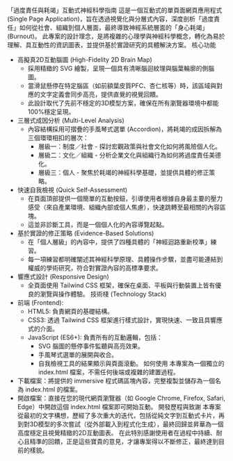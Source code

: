 「過度責任與耗竭」互動式神經科學指南
這是一個互動式的單頁面網頁應用程式 (Single Page Application)，旨在透過視覺化與分層式內容，深度剖析「過度責任」如何從社會、組織到個人層面，最終導致神經系統層面的「身心耗竭」(Burnout)。
此專案的設計理念，是將複雜的心理學與神經科學概念，轉化為易於理解、具互動性的資訊圖表，並提供基於實證研究的具體解決方案。
核心功能
 * 高擬真2D互動腦圖 (High-Fidelity 2D Brain Map)
   * 採用精緻的 SVG 繪製，呈現一個具有清晰腦迴紋理與腦葉輪廓的側腦圖。
   * 當滑鼠懸停在特定腦區（如前額葉皮質PFC、杏仁核等）時，該區域與對應的文字定義會同步高亮，提供直覺的視覺回饋。
   * 此設計取代了先前不穩定的3D模型方案，確保在所有瀏覽器環境中都能100%穩定呈現。
 * 三層式成因分析 (Multi-Level Analysis)
   * 內容結構採用可摺疊的手風琴式選單 (Accordion)，將耗竭的成因拆解為三個環環相扣的層次：
     * 層級一：制度／社會 - 探討宏觀政策與社會文化如何將風險個人化。
     * 層級二：文化／組織 - 分析企業文化與組織行為如何將過度責任美德化。
     * 層級三：個人 - 聚焦於耗竭的神經科學基礎，並提供具體的修正策略。
 * 快速自我檢視 (Quick Self-Assessment)
   * 在頁面頂部提供一個簡單的互動按鈕，引導使用者根據自身最主要的壓力感受（來自產業環境、組織內部或個人焦慮），快速跳轉至最相關的內容區塊。
   * 這並非診斷工具，而是一個個人化的內容導覽起點。
 * 基於實證的修正策略 (Evidence-Based Solutions)
   * 在「個人層級」的內容中，提供了四種具體的「神經迴路重新校準」練習。
   * 每一項練習都明確闡述其神經科學原理、具體操作步驟，並盡可能連結到權威的學術研究，符合對實證內容的高標準要求。
 * 響應式設計 (Responsive Design)
   * 全頁面使用 Tailwind CSS 框架，確保在桌面、平板與行動裝置上皆有優良的瀏覽與操作體驗。
技術棧 (Technology Stack)
 * 前端 (Frontend):
   * HTML5: 負責網頁的基礎結構。
   * CSS3: 透過 Tailwind CSS 框架進行樣式設計，實現快速、一致且具響應式的介面。
   * JavaScript (ES6+): 負責所有的互動邏輯，包括：
     * SVG 腦圖的懸停事件監聽與高亮效果。
     * 手風琴式選單的展開與收合。
     * 自我檢視工具的結果顯示與頁面滾動。
如何使用
本專案為一個獨立的 index.html 檔案，不需任何後端或複雜的建置過程。
 * 下載檔案：將提供的 immersive 程式碼區塊內容，完整複製並儲存為一個名為 index.html 的檔案。
 * 開啟檔案：直接在您的現代網頁瀏覽器（如 Google Chrome, Firefox, Safari, Edge）中開啟這個 index.html 檔案即可開始互動。
開發歷程與致謝
本專案從最初的文字構想，歷經了多次重大的迭代，包括從純文字到互動式卡片，再到對3D模型的多次嘗試（從外部載入到程式化生成），最終回歸並昇華為一個高度穩定且視覺精緻的2D互動圖表。
在此特別感謝使用者在過程中持續、耐心且精準的回饋，正是這些寶貴的意見，才讓專案得以不斷修正，最終達到目前的樣貌。
